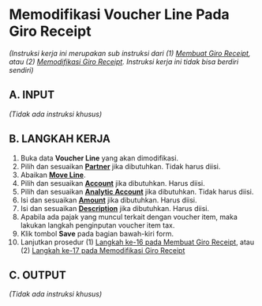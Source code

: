 # Memodifikasi Voucher Line Pada Giro Receipt

*(Instruksi kerja ini merupakan sub instruksi dari (1) [Membuat Giro Receipt](./membuat.md), atau (2) [Memodifikasi Giro Receipt](./memodifikasi.md). Instruksi kerja ini tidak bisa berdiri sendiri)*

## A. INPUT

*(Tidak ada instruksi khusus)*

## B. LANGKAH KERJA

1. Buka data **Voucher Line** yang akan dimodifikasi.
2. Pilih dan sesuaikan **[Partner](./penjelasan.md#field-detail-partner)** jika dibutuhkan. Tidak harus diisi.
3. Abaikan **[Move Line](./penjelasan.md#field-move-line)**.
4. Pilih dan sesuaikan **[Account](./penjelasan.md#field-detail-account)** jika dibutuhkan. Harus diisi.
5. Pilih dan sesuaikan **[Analytic Account](./penjelasan.md#field-detail-aa)** jika dibutuhkan. Tidak harus diisi.
6. Isi dan sesuaikan **[Amount](./penjelasan.md#field-detail-amount)** jika dibutuhkan. Harus diisi.
7. Isi dan sesuaikan **[Description](./penjelasan.md#field-detail-decsription)** jika dibutuhkan. Harus diisi.
8. Apabila ada pajak yang muncul terkait dengan voucher item, maka lakukan langkah
penginputan voucher item tax.
9. Klik tombol **Save** pada bagian bawah-kiri form.
10. Lanjutkan prosedur (1) [Langkah ke-16 pada Membuat Giro Receipt](./membuat.md#langkah-16), atau (2) [Langkah ke-17 pada Memodifikasi Giro Receipt](./memodifikasi.md#langkah-17)

## C. OUTPUT

*(Tidak ada instruksi khusus)*
